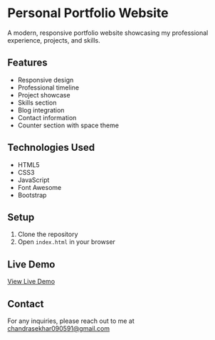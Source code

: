 # Personal Portfolio Website

A modern, responsive portfolio website showcasing my professional experience, projects, and skills.

## Features
- Responsive design
- Professional timeline
- Project showcase
- Skills section
- Blog integration
- Contact information
- Counter section with space theme

## Technologies Used
- HTML5
- CSS3
- JavaScript
- Font Awesome
- Bootstrap

## Setup
1. Clone the repository
2. Open `index.html` in your browser

## Live Demo
[View Live Demo](#) <!-- Add your deployed website URL here -->

## Contact
For any inquiries, please reach out to me at chandrasekhar090591@gmail.com 
